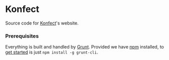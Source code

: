 # Konfect

Source code for [Konfect](http://www.konfect.com/)'s website.

### Prerequisites

Everything is built and handled by [Grunt](http://gruntjs.com).
Provided we have [npm](https://npmjs.org) installed, to [get started](http://gruntjs.com/getting-started) is just `npm install -g grunt-cli`.